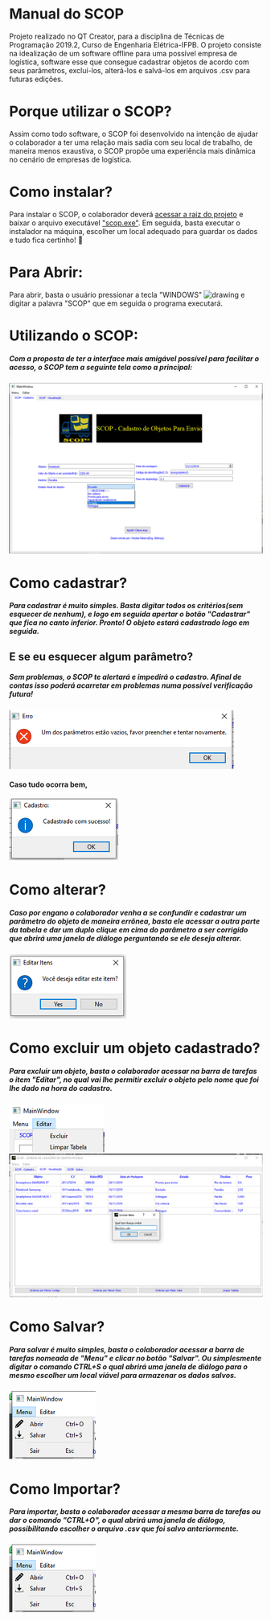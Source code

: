 # Manual do SCOP
Projeto realizado no QT Creator, para a disciplina de Técnicas de Programação 2019.2, Curso de Engenharia Elétrica-IFPB. O projeto consiste na idealização de um software offline para uma possível empresa de logística, software esse que consegue cadastrar objetos de acordo com seus parâmetros, excluí-los, alterá-los e salvá-los em arquivos .csv para futuras edições.

# Porque utilizar o SCOP?
Assim como todo software, o SCOP foi desenvolvido na intenção de ajudar o colaborador a ter uma relação mais sadia com seu local de trabalho, de maneira menos exaustiva, o SCOP propõe uma experiência mais dinâmica no cenário de empresas de logística.

# Como instalar?
Para instalar o SCOP, o colaborador deverá [acessar a raiz do projeto](https://github.com/nicolasrls/SCOP "SCOP GITHUB RAIZ")  e baixar o arquivo executável ["scop.exe"](https://github.com/nicolasrls/SCOP "SCOP GITHUB EXECUTÁVEL"). Em seguida, basta executar o instalador na máquina, escolher um local adequado para guardar os dados e tudo fica certinho! 😬

# Para Abrir:

Para abrir, basta o usuário pressionar a tecla "WINDOWS" <img src="http://3.bp.blogspot.com/-YpnfXSFD3Xk/TbrI8_4J5yI/AAAAAAAAAbo/u249QEM4Aic/s1600/teclalogowindows.jpg" alt="drawing" width="50" height="50"/> e digitar a palavra "SCOP" que em seguida o programa executará.  

# Utilizando o SCOP:
#####	Com a proposta de ter a interface mais amigável possível para facilitar o acesso, o SCOP tem a seguinte tela como a principal:
![Scop](https://github.com/nicolasrls/codigos/blob/master/Projetos%20QT/SCOP/IMAGENS%20TUTORIAL/Tela%20de%20cadastro%20SCOP.PNG "Tela de cadastro")
# Como cadastrar?
##### Para cadastrar é muito simples. Basta digitar todos os critérios(**sem esquecer de nenhum**), e logo em seguida apertar o botão "Cadastrar" que fica no canto inferior. Pronto! O objeto estará cadastrado logo em seguida.  

## E se eu esquecer algum parâmetro?

#####	Sem problemas, o SCOP te alertará e impedirá o cadastro. Afinal de contas isso poderá acarretar em problemas numa possível verificação futura!
![Scop](https://github.com/nicolasrls/codigos/blob/master/Projetos%20QT/SCOP/IMAGENS%20TUTORIAL/erro%20param%20vazio.PNG "Erro de parâmetro")
#### Caso tudo ocorra bem,
![Scop](https://github.com/nicolasrls/codigos/blob/master/Projetos%20QT/SCOP/IMAGENS%20TUTORIAL/Cadastrado%20com%20sucesso.PNG "Sucesso")
# Como alterar?
##### Caso por engano o colaborador venha a se confundir e cadastrar um parâmetro do objeto de maneira errônea, basta ele acessar a outra parte da tabela e dar um duplo clique em cima do parâmetro a ser corrigido que abrirá uma janela de diálogo perguntando se ele deseja alterar.

![Scop](https://github.com/nicolasrls/codigos/blob/master/Projetos%20QT/SCOP/IMAGENS%20TUTORIAL/editar%20item.PNG "Editar item")

# Como excluir um objeto cadastrado?
##### Para excluir um objeto, basta o colaborador acessar na barra de tarefas o item "Editar",  no qual vai lhe permitir excluir o objeto pelo nome que foi lhe dado na hora do cadastro. 
![Scop](https://github.com/nicolasrls/codigos/blob/master/Projetos%20QT/SCOP/IMAGENS%20TUTORIAL/excluilimpar.PNG "Excluir item")
![Scop](  https://github.com/nicolasrls/codigos/blob/master/Projetos%20QT/SCOP/IMAGENS%20TUTORIAL/excluiritem.PNG  "Excluir item")

# Como Salvar?
##### Para salvar é muito simples, basta o colaborador acessar a barra de tarefas nomeada de "Menu" e clicar no botão "Salvar". Ou simplesmente digitar o comando CTRL+S o qual abrirá uma janela de diálogo para o mesmo escolher um local viável para armazenar os dados salvos.
![Scop](https://github.com/nicolasrls/codigos/blob/master/Projetos%20QT/SCOP/IMAGENS%20TUTORIAL/abrirsalvar.PNG "Salvar como")

# Como Importar?
##### Para importar, basta o colaborador acessar a mesma barra de tarefas ou dar o comando "CTRL+O", o qual abrirá uma janela de diálogo, possibilitando escolher o arquivo .csv que foi salvo anteriormente.
![Scop](https://github.com/nicolasrls/codigos/blob/master/Projetos%20QT/SCOP/IMAGENS%20TUTORIAL/abrirsalvar.PNG "Abrir arquivo")






